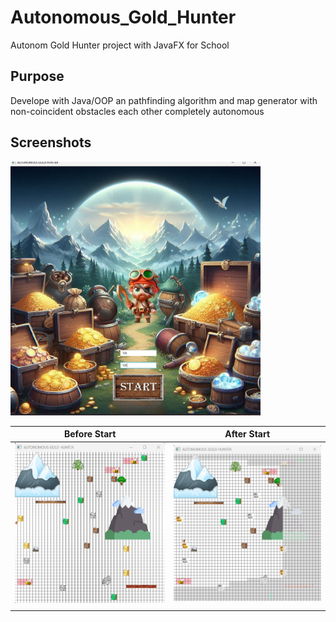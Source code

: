 # Autonomous_Gold_Hunter
Autonom Gold Hunter project with JavaFX for School

## Purpose 
Develope with Java/OOP an pathfinding algorithm and map generator with non-coincident obstacles each other completely autonomous

## Screenshots

<img src="./screenshots/mainWindow.png" width="400">

|                     Before Start                      |                        After Start                         |
:-----------------------------------------------------:|:----------------------------------------------------:
| <img src="./screenshots/beforeStart.png" width="400"> | <img src="./screenshots/afterStart.png" width="400"> |
|                                                       |                                                      |